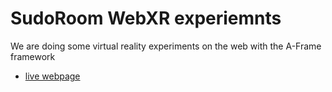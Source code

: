 # SudoRoom WebXR experiemnts

We are doing some virtual reality experiments on the web with the A-Frame framework

- [live webpage](https://sudoroom.github.io/webXRSudoRoomHarwareHackNight/)